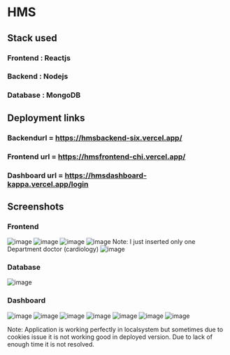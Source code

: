 # HMS

## Stack used
### Frontend : Reactjs
### Backend : Nodejs
### Database : MongoDB

## Deployment links
### Backendurl = https://hmsbackend-six.vercel.app/
### Frontend url = https://hmsfrontend-chi.vercel.app/
### Dashboard url = https://hmsdashboard-kappa.vercel.app/login

## Screenshots
### Frontend
![image](https://github.com/user-attachments/assets/849a1ca4-622a-4cc1-9c7d-c667331c2bd6)
![image](https://github.com/user-attachments/assets/691e8ac2-3654-49d1-a7d1-c76c336377c2)
![image](https://github.com/user-attachments/assets/bc820484-404e-4d6d-ad41-4caa4fc5be0f)
![image](https://github.com/user-attachments/assets/83968918-21c1-4a33-806a-20297726af91)
Note: I just inserted only one Department doctor (cardiology)
![image](https://github.com/user-attachments/assets/98a0f5c8-d736-49ce-a4c3-d25c5d6ba859)

### Database
![image](https://github.com/user-attachments/assets/33c31ba9-11c9-4e6a-a992-cc076a313f16)

### Dashboard
![image](https://github.com/user-attachments/assets/7390bc52-2663-462f-9e39-cd6cebaffd28)
![image](https://github.com/user-attachments/assets/087270a5-fa11-45a7-ba69-04d148e14a61)
![image](https://github.com/user-attachments/assets/e7be9eb7-febc-40fc-bdfb-b41c08b2a017)
![image](https://github.com/user-attachments/assets/6dc62d3d-24d0-4e41-b937-2dff2d8d1900)
![image](https://github.com/user-attachments/assets/460f16d3-8bc1-4a67-9b6f-9df0563db170)
![image](https://github.com/user-attachments/assets/9daeeaf5-6377-412e-ba50-8dcbe3f9e22e)
![image](https://github.com/user-attachments/assets/85c54a94-28c4-4b87-9455-9361871c8d2a)


Note: Application is working perfectly in localsystem but sometimes due to cookies issue it is not working good in deployed version. Due to lack of enough time it is not resolved.
